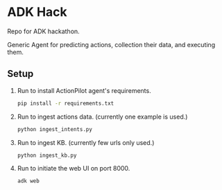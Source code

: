 # ADK Hack

Repo for ADK hackathon.

Generic Agent for predicting actions, collection their data, and executing them.

## Setup

1. Run  to install ActionPilot agent's requirements.
    ```bash
    pip install -r requirements.txt
    ```
2. Run to ingest actions data. (currently one example is used.)
    ```bash
    python ingest_intents.py
    ```
3. Run to ingest KB. (currently few urls only used.)
    ```bash
    python ingest_kb.py
    ```
4. Run  to initiate the web UI on port 8000.
    ```bash
    adk web
    ```
